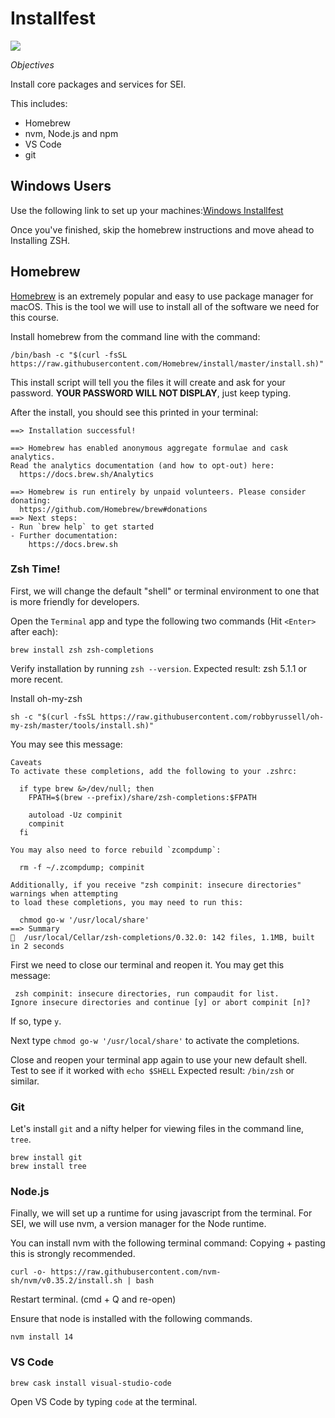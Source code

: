 # Installfest

![](giphy.gif)

_Objectives_

Install core packages and services for SEI.

This includes:

- Homebrew
- nvm, Node.js and npm
- VS Code
- git

## Windows Users

Use the following link to set up your machines:[Windows Installfest](https://github.com/SEI-R-10-5/windows-installfest)

Once you've finished, skip the homebrew instructions and move ahead to Installing ZSH.

## Homebrew

[Homebrew](https://brew.sh/) is an extremely popular and easy to use package manager for macOS. This is the tool we will use to install all of the software we need for this course.

Install homebrew from the command line with the command:

```shell
/bin/bash -c "$(curl -fsSL https://raw.githubusercontent.com/Homebrew/install/master/install.sh)"
```

This install script will tell you the files it will create and ask for your password. **YOUR PASSWORD WILL NOT DISPLAY**, just keep typing.

After the install, you should see this printed in your terminal:

```shell
==> Installation successful!

==> Homebrew has enabled anonymous aggregate formulae and cask analytics.
Read the analytics documentation (and how to opt-out) here:
  https://docs.brew.sh/Analytics

==> Homebrew is run entirely by unpaid volunteers. Please consider donating:
  https://github.com/Homebrew/brew#donations
==> Next steps:
- Run `brew help` to get started
- Further documentation: 
    https://docs.brew.sh
```

### Zsh Time!
First, we will change the default "shell" or terminal environment to one that is more friendly for developers.

Open the `Terminal` app and type the following two commands (Hit `<Enter>` after each):
```
brew install zsh zsh-completions
```

Verify installation by running `zsh --version`. Expected result: zsh 5.1.1 or more recent.

Install oh-my-zsh 
```
sh -c "$(curl -fsSL https://raw.githubusercontent.com/robbyrussell/oh-my-zsh/master/tools/install.sh)"
```
You may see this message:

```shell
Caveats
To activate these completions, add the following to your .zshrc:

  if type brew &>/dev/null; then
    FPATH=$(brew --prefix)/share/zsh-completions:$FPATH

    autoload -Uz compinit
    compinit
  fi

You may also need to force rebuild `zcompdump`:

  rm -f ~/.zcompdump; compinit

Additionally, if you receive "zsh compinit: insecure directories" warnings when attempting
to load these completions, you may need to run this:

  chmod go-w '/usr/local/share'
==> Summary
🍺  /usr/local/Cellar/zsh-completions/0.32.0: 142 files, 1.1MB, built in 2 seconds
```
First we need to close our terminal and reopen it. You may get this message:

```shell
 zsh compinit: insecure directories, run compaudit for list.
Ignore insecure directories and continue [y] or abort compinit [n]?

```
If so, type `y`.

Next type `chmod go-w '/usr/local/share'` to activate the completions.

Close and reopen your terminal app again to use your new default shell.
Test to see if it worked with 
```echo $SHELL```
Expected result: `/bin/zsh` or similar.

### Git
Let's install `git` and a nifty helper for viewing files in the command line, `tree`.

```
brew install git
brew install tree
```

### Node.js

Finally, we will set up a runtime for using javascript from the terminal. For SEI, we will use nvm, a version manager for the Node runtime.

You can install nvm with the following terminal command:
Copying + pasting this is strongly recommended.


```
curl -o- https://raw.githubusercontent.com/nvm-sh/nvm/v0.35.2/install.sh | bash
```

Restart terminal. (cmd + Q and re-open)

Ensure that node is installed with the following commands.

```
nvm install 14
```

### VS Code

```
brew cask install visual-studio-code
```

Open VS Code by typing `code` at the terminal.
